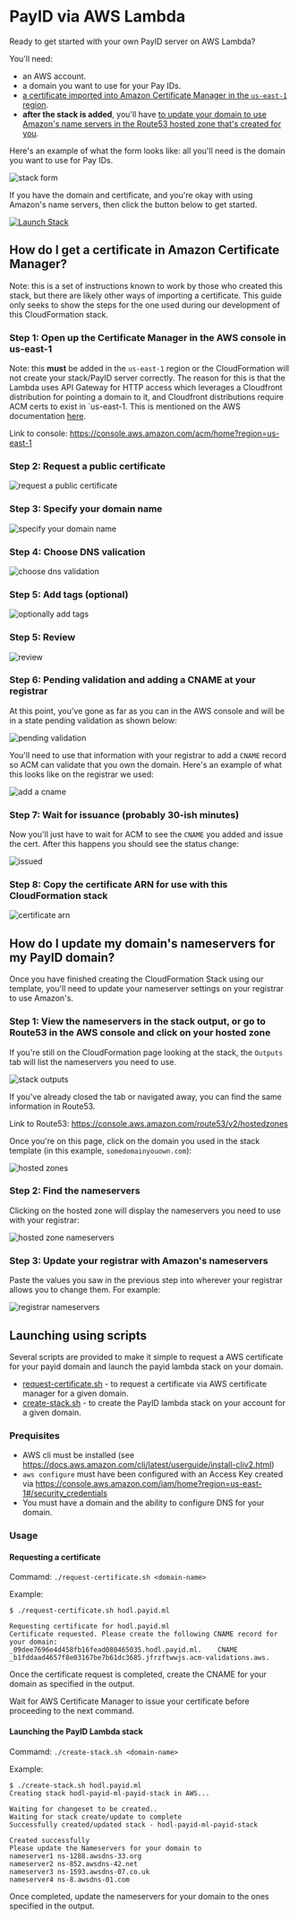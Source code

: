 # PayID via AWS Lambda

Ready to get started with your own PayID server on AWS Lambda?

You'll need:
* an AWS account.
* a domain you want to use for your Pay IDs.
* [a certificate imported into Amazon Certificate Manager in the `us-east-1` region](#how-do-i-get-a-certificate-in-amazon-certificate-manager). 
* __after the stack is added__, you'll have [to update your domain to use Amazon's name servers in the Route53 hosted zone that's created for you](#how-do-i-update-my-domains-nameservers-for-my-payid-domain).

Here's an example of what the form looks like: all you'll need is the domain you want to use for Pay IDs.

![stack form](./help-images/stack-form.png)

If you have the domain and certificate, and you're okay with using Amazon's name servers, then click the button below to get started. 

[![Launch Stack](https://s3.amazonaws.com/cloudformation-examples/cloudformation-launch-stack.png)](https://us-west-1.console.aws.amazon.com/cloudformation/home?region=us-west-1#/stacks/new?templateURL=https://payid-server-template.s3-us-west-2.amazonaws.com/payid-stack.yaml&stackName=my-payid-server)

## How do I get a certificate in Amazon Certificate Manager?

Note: this is a set of instructions known to work by those who created this stack, but there are likely other ways of importing a certificate. This guide only seeks to show the steps for the one used during our development of this CloudFormation stack.

### Step 1: Open up the Certificate Manager in the AWS console in us-east-1

Note: this __must__ be added in the `us-east-1` region or the CloudFormation will not create your stack/PayID server correctly. The reason for this is that the Lambda uses API Gateway for HTTP access which leverages a Cloudfront distribution for pointing a domain to it, and Cloudfront distributions require ACM certs to exist in `us-east-1.  This is mentioned on the AWS documentation [here](https://docs.aws.amazon.com/acm/latest/userguide/acm-regions.html).

Link to console:
https://console.aws.amazon.com/acm/home?region=us-east-1

### Step 2: Request a public certificate

![request a public certificate](./help-images/cert/request-cert-acm-start.png)

### Step 3: Specify your domain name
![specify your domain name](./help-images/cert/request-cert-step-1.png)

### Step 4: Choose DNS valication
![choose dns validation](./help-images/cert/request-cert-step-2.png)

### Step 5: Add tags (optional)
![optionally add tags](./help-images/cert/request-cert-step-3.png)

### Step 5: Review
![review](./help-images/cert/request-cert-step-4.png)

### Step 6: Pending validation and adding a CNAME at your registrar

At this point, you've gone as far as you can in the AWS console and will be in a state pending validation as shown below:

![pending validation](./help-images/cert/request-cert-step-5.png)

You'll need to use that information with your registrar to add a `CNAME` record so ACM can validate that you own the domain. Here's an example of what this looks like on the registrar we used:

![add a cname](./help-images/cert/request-cert-step-6.png)

### Step 7: Wait for issuance (probably 30-ish minutes)

Now you'll just have to wait for ACM to see the `CNAME` you added and issue the cert. After this happens you should see the status change:

![issued](./help-images/cert/request-cert-step-7.png)

### Step 8: Copy the certificate ARN for use with this CloudFormation stack

![certificate arn](./help-images/cert/request-cert-step-8.png)

## How do I update my domain's nameservers for my PayID domain?

Once you have finished creating the CloudFormation Stack using our template, you'll need to update your nameserver settings on your registrar to use Amazon's. 

### Step 1: View the nameservers in the stack output, or go to Route53 in the AWS console and click on your hosted zone

If you're still on the CloudFormation page looking at the stack, the `Outputs` tab will list the nameservers you need to use.

![stack outputs](./help-images/nameservers/stack-outputs.png)

If you've already closed the tab or navigated away, you can find the same information in Route53.

Link to Route53:
https://console.aws.amazon.com/route53/v2/hostedzones

Once you're on this page, click on the domain you used in the stack template (in this example, `somedomainyouown.com`):

![hosted zones](./help-images/nameservers/hosted-zone-list.png)

### Step 2: Find the nameservers

Clicking on the hosted zone will display the nameservers you need to use with your registrar:

![hosted zone nameservers](./help-images/nameservers/hosted-zone-nameservers.png)

### Step 3: Update your registrar with Amazon's nameservers

Paste the values you saw in the previous step into wherever your registrar allows you to change them. For example:

![registrar nameservers](./help-images/nameservers/registrar-nameservers.png)


## Launching using scripts

Several scripts are provided to make it simple to request a AWS certificate for your payid domain and launch the payid
lambda stack on your domain.
- [request-certificate.sh](request-certificate.sh) - to request a certificate via AWS certificate manager for a given domain.
- [create-stack.sh](create-stack.sh) - to create the PayID lambda stack on your account for a given domain.

### Prequisites

- AWS cli must be installed (see https://docs.aws.amazon.com/cli/latest/userguide/install-cliv2.html)
- `aws configure` must have been configured with an Access Key created via https://console.aws.amazon.com/iam/home?region=us-east-1#/security_credentials
- You must have a domain and the ability to configure DNS for your domain. 

### Usage

#### Requesting a certificate

Commamd: `./request-certificate.sh <domain-name>`

Example:
```
$ ./request-certificate.sh hodl.payid.ml

Requesting certificate for hodl.payid.ml
Certificate requested. Please create the following CNAME record for your domain:
_09dee7696e4d458fb16fead080465035.hodl.payid.ml.	CNAME	_b1fddaad4657f8e03167be7b61dc3685.jfrzftwwjs.acm-validations.aws.
```

Once the certificate request is completed, create the CNAME for your domain as specified in the output.

Wait for AWS Certificate Manager to issue your certificate before proceeding to the next command.

#### Launching the PayID Lambda stack

Commamd: `./create-stack.sh <domain-name>`

Example:
```
$ ./create-stack.sh hodl.payid.ml
Creating stack hodl-payid-ml-payid-stack in AWS...

Waiting for changeset to be created..
Waiting for stack create/update to complete
Successfully created/updated stack - hodl-payid-ml-payid-stack

Created successfully
Please update the Nameservers for your domain to
nameserver1	ns-1288.awsdns-33.org
nameserver2	ns-852.awsdns-42.net
nameserver3	ns-1593.awsdns-07.co.uk
nameserver4	ns-8.awsdns-01.com
```

Once completed, update the nameservers for your domain to the ones specified in the output.

